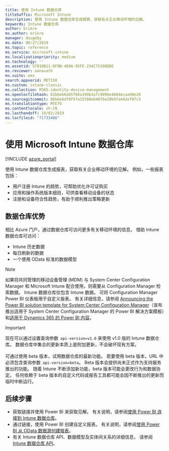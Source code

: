 ```yaml
---
title: 使用 Intune 数据仓库
titleSuffix: Microsoft Intune
description: 使用 Intune 数据仓库生成报表，获取有关企业移动环境的见解。
keywords: Intune 数据仓库
author: Erikre
ms.author: erikre
manager: dougeby
ms.date: 08/27/2019
ms.topic: reference
ms.service: microsoft-intune
ms.localizationpriority: medium
ms.technology: ''
ms.assetid: 57019B11-DF9B-4D8A-95FE-254C75398DDE
ms.reviewer: aanavath
ms.suite: ems
search.appverid: MET150
ms.custom: intune-classic
ms.collection: M365-identity-device-management
ms.openlocfilehash: 81b6eb6a85f88a199b3afc909be4684ecaa90e26
ms.sourcegitcommit: 88b6e6d70f5fa15708e640f6e20b97a442ef07c5
ms.translationtype: MTE75
ms.contentlocale: zh-CN
ms.lasthandoff: 10/02/2019
ms.locfileid: "71733486"
---
```

# <a name="use-the-microsoft-intune-data-warehouse"></a>使用 Microsoft Intune 数据仓库

[!INCLUDE [azure_portal](../includes/azure_portal.md)]

使用 Intune 数据仓库生成报表，获取有关企业移动环境的见解。 例如，一些报表包括：
- 用户注册 Intune 的趋势，可帮助优化许可证购买
- 应用和操作系统版本细目，可供查看移动设备的状态
- 注册和设备符合性趋势，有助于顺利推出策略更新

## <a name="data-warehouse-benefits"></a>数据仓库优势

相比 Azure 门户，通过数据仓库可访问更多有关移动环境的信息。 借助 Intune 数据仓库可访问：

- Intune 历史数据
- 每日刷新的数据
- 一个使用 OData 标准的数据模型

> [!Note]
> 如果将共同管理的移动设备管理 (MDM) 与 System Center Configuration Manager 和 Microsoft Intune 配合使用，则需要从 Configuration Manager 检索数据。 Intune 数据仓库仅包含 Intune 数据。 可将 Configuration Manager Power BI 仪表板用于自定义报表。 有关详细信息，请参阅 [Announcing the Power BI solution template for System Center Configuration Manager]( https://powerbi.microsoft.com/blog/sccm-solution-template)（宣布推出适用于 System Center Configuration Manager 的 Power BI 解决方案模板）和[适用于 Dynamics 365 的 Power BI 内容](https://docs.microsoft.com/dynamics365/unified-operations/dev-itpro/analytics/power-bi-home-page)。

> [!Important]  
> 现在可以通过设置查询参数  `api-version=v1.0` 来使用 v1.0 版的 Intune 数据仓库。 数据仓库中集合的更新本质上是附加更新，不会破坏现有方案。<br><br>
> 可通过使用 beta 版本，试用数据仓库的最新功能。 若要使用 beta 版本，URL 中必须包含查询参数  `api-version=beta`。 Beta 版本会提供尚未正式作为支持服务推出的功能。 随着 Intune 不断添加新功能，beta 版本可能会更改行为和数据协定。 任何依赖于 beta 版本的自定义代码或报告工具都可能会因不断推出的更新而临时中断运行。

## <a name="next-steps"></a>后续步骤

- 获取链接并使用 Power BI 来获取见解。 有关说明，请参阅[使用 Power BI 连接到 Intune 数据仓库](reports-proc-get-a-link-powerbi.md)。
- 通过链接，使用 Power BI 创建自定义报表。 有关说明，请参阅[使用 Power BI 从 OData 数据源创建报表](reports-proc-create-with-odata.md)。
- 有关 Intune 数据仓库 API、数据模型及实体间关系的详细信息，<!-- , and an example of creating a custom client to retrieve data,--> 请参阅 [Intune 数据仓库 API](reports-nav-intune-data-warehouse.md)。
